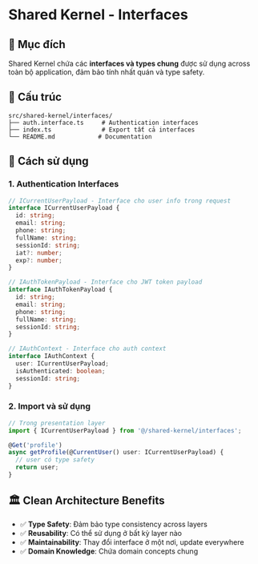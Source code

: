 # Shared Kernel - Interfaces

## 🎯 Mục đích

Shared Kernel chứa các **interfaces và types chung** được sử dụng across toàn bộ application, đảm bảo tính nhất quán và type safety.

## 📁 Cấu trúc

```
src/shared-kernel/interfaces/
├── auth.interface.ts     # Authentication interfaces
├── index.ts              # Export tất cả interfaces
└── README.md            # Documentation
```

## 🔧 Cách sử dụng

### 1. **Authentication Interfaces**

```typescript
// ICurrentUserPayload - Interface cho user info trong request
interface ICurrentUserPayload {
  id: string;
  email: string;
  phone: string;
  fullName: string;
  sessionId: string;
  iat?: number;
  exp?: number;
}

// IAuthTokenPayload - Interface cho JWT token payload
interface IAuthTokenPayload {
  id: string;
  email: string;
  phone: string;
  fullName: string;
  sessionId: string;
}

// IAuthContext - Interface cho auth context
interface IAuthContext {
  user: ICurrentUserPayload;
  isAuthenticated: boolean;
  sessionId: string;
}
```

### 2. **Import và sử dụng**

```typescript
// Trong presentation layer
import { ICurrentUserPayload } from '@/shared-kernel/interfaces';

@Get('profile')
async getProfile(@CurrentUser() user: ICurrentUserPayload) {
  // user có type safety
  return user;
}
```

## 🏛️ Clean Architecture Benefits

- ✅ **Type Safety**: Đảm bảo type consistency across layers
- ✅ **Reusability**: Có thể sử dụng ở bất kỳ layer nào
- ✅ **Maintainability**: Thay đổi interface ở một nơi, update everywhere
- ✅ **Domain Knowledge**: Chứa domain concepts chung
